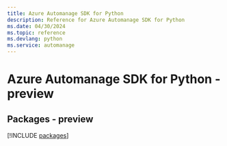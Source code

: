 ```yaml
---
title: Azure Automanage SDK for Python
description: Reference for Azure Automanage SDK for Python
ms.date: 04/30/2024
ms.topic: reference
ms.devlang: python
ms.service: automanage
---
```

# Azure Automanage SDK for Python - preview
## Packages - preview
[!INCLUDE [packages](automanage-index.md)]